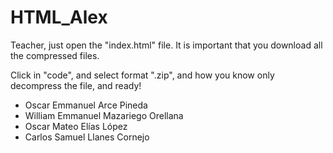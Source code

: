 # HTML_Alex

Teacher, just open the "index.html" file. 
It is important that you download all the compressed files.

Click in "code", and select format ".zip", and how
you know only decompress the file, and ready!

- Oscar Emmanuel Arce Pineda
- William Emmanuel Mazariego Orellana
- Oscar Mateo Elías López
- Carlos Samuel Llanes Cornejo
